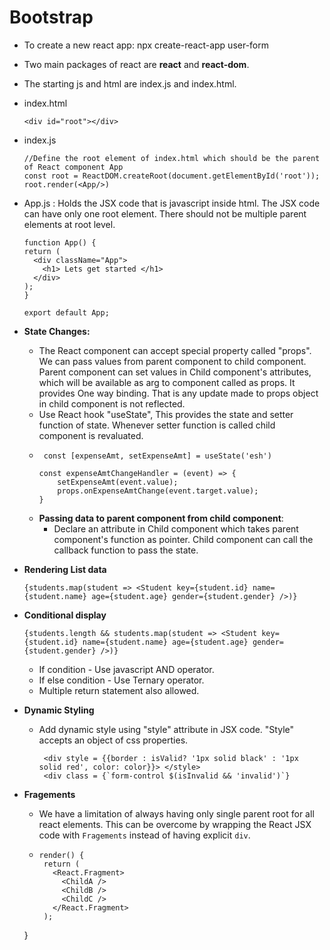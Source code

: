 # Bootstrap
- To create a new react app: npx create-react-app user-form
- Two main packages of react are **react** and **react-dom**.
- The starting js and html are index.js and index.html.
- index.html
  ```
  <div id="root"></div>
  ```
- index.js
  ```
  //Define the root element of index.html which should be the parent of React component App
  const root = ReactDOM.createRoot(document.getElementById('root'));
  root.render(<App/>)
  ```
- App.js : Holds the JSX code that is javascript inside html. The JSX code can have only one root element. There should not be multiple parent elements at root level.
  ```
  function App() {
  return (
    <div className="App">
      <h1> Lets get started </h1>
    </div>
  );
  }

  export default App;
  ```
  
- **State Changes:**
  - The React component can accept special property called "props". We can pass values from parent component to child component. Parent component can set values in Child component's attributes, which will be available as arg to component called as props. It provides One way binding. That is any update made to props object in child component is not reflected.
  - Use React hook "useState", This provides the state and setter function of state. Whenever setter function is called child component is revaluated.
  - ```
     const [expenseAmt, setExpenseAmt] = useState('esh')

    const expenseAmtChangeHandler = (event) => {
        setExpenseAmt(event.value);
        props.onExpenseAmtChange(event.target.value);
    }
    ```
  - **Passing data to parent component from child component**:   
    - Declare an attribute in Child component which takes parent component's function as pointer. Child component can call the callback function to pass the state.


- **Rendering List data** 
   ```
   {students.map(student => <Student key={student.id} name={student.name} age={student.age} gender={student.gender} />)}
   ```
- **Conditional display**
  ```
  {students.length && students.map(student => <Student key={student.id} name={student.name} age={student.age} gender={student.gender} />)}
  ```
  - If condition - Use javascript AND operator.
  - If else condition - Use Ternary operator.
  - Multiple return statement also allowed.

- **Dynamic Styling**
  - Add dynamic style using "style" attribute in JSX code. "Style" accepts an object of css properties.
    ```
     <div style = {{border : isValid? '1px solid black' : '1px solid red', color: color}}> </style>
     <div class = {`form-control $(isInvalid && 'invalid')`}
    ``` 
- **Fragements**
  -  We have a limitation of always having only single parent root for all react elements.  This can be overcome by wrapping the React JSX code with  `Fragements` instead of having explicit `div`.
  -  ```
     render() {
      return (
        <React.Fragment>
          <ChildA />
          <ChildB />
          <ChildC />
        </React.Fragment>
      );
    }
    ```
    

  
  
  
